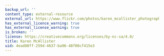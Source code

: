 ```yaml
---
backup_url: ''
content_type: external-resource
external_url: https://www.flickr.com/photos/karen_mcallister_photography/1623253459/in/set-72157602509304283
has_external_licence_warning: true
has_external_license_warning: true
is_broken: ''
license: https://creativecommons.org/licenses/by-nc-sa/4.0/
title: Karen McAllister
uid: 4ead80ff-259d-4637-ba96-48f00cf415e3
---
```

